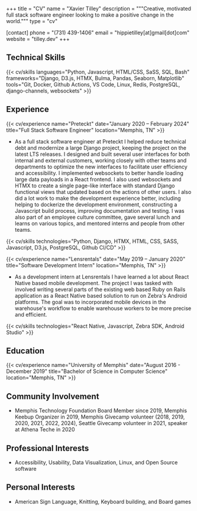 +++
title = "CV"
name = "Xavier Tilley"
description = """Creative, motivated full stack software engineer looking to make a positive change in the world."""
type = "cv"

[contact]
  phone = "(731) 439-1406"
  email = "hippietilley[at]gmail[dot]com"
  website = "tilley.dev"
+++

Technical Skills
----------------

{{< cv/skills
  languages="Python, Javascript, HTML/CSS, SaSS, SQL, Bash"
  frameworks="Django, D3.js, HTMX, Bulma, Pandas, Seaborn, Matplotlib"
  tools="Git, Docker, Github Actions, VS Code, Linux, Redis, PostgreSQL, django-channels, websockets" >}}

Experience
----------

{{< cv/experience
  name="Preteckt"
  date="January 2020 – February 2024"
  title="Full Stack Software Engineer"
  location="Memphis, TN" >}}

* As a full stack software engineer at Preteckt I helped reduce technical debt and modernize a large Django project, keeping the project on the latest LTS releases. I designed and built several user interfaces for both internal and external customers, working closely with other teams and departments to optimize the new interfaces to facilitate user efficiency and accessibility. I implemented websockets to better handle loading large data payloads in a React frontend. I also used websockets and HTMX to create a single page-like interface with standard Django functional views that updated based on the actions of other users. I also did a lot work to make the development experience better, including helping to dockerize the development environment, constructing a Javascript build process, improving documentation and testing. I was also part of an employee culture committee, gave several lunch and learns on various topics, and mentored interns and people from other teams.

{{< cv/skills
  technologies="Python, Django, HTMX, HTML, CSS, SASS, Javascript, D3.js, PostgreSQL, Github CI/CD" >}}

{{< cv/experience
  name="Lensrentals"
  date="May 2019 – January 2020"
  title="Software Development Intern"
  location="Memphis, TN" >}}

* As a development intern at Lensrentals I have learned a lot about React Native based mobile development. The project I was tasked with involved writing several parts of the existing web based Ruby on Rails application as a React Native based solution to run on Zebra's Android platforms. The goal was to incorporated mobile devices in the warehouse's workflow to enable warehouse workers to be more precise and efficient.

{{< cv/skills
  technologies="React Native, Javascript, Zebra SDK, Android Studio" >}}

Education
---------

{{< cv/experience
  name="University of Memphis"
  date="August 2016 - December 2019"
  title="Bachelor of Science in Computer Science"
  location="Memphis, TN" >}}

Community Involvement
---------------------

* Memphis Technology Foundation Board Member since 2019, Memphis Keebup Organizer in 2019, Memphis Givecamp volunteer (2018, 2019, 2020, 2021, 2022, 2024), Seattle Givecamp volunteer in 2021, speaker at Athena Teche in 2020

Professional Interests
----------------------

* Accessibility, Usability, Data Visualization, Linux, and Open Source software

Personal Interests
------------------

* American Sign Language, Knitting, Keyboard building, and Board games
